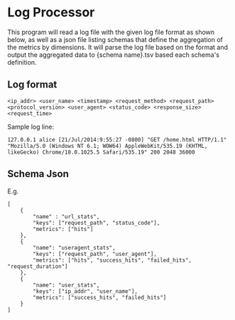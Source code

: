 # Log Processor

This program will read a log file with the given log file format as shown below, as well as a json file listing schemas that define the aggregation of the metrics by dimensions. It will parse the log file based on the format and output the aggregated data to {schema name}.tsv based each schema's definition.

## Log format

	<ip_addr> <user_name> <timestamp> <request_method> <request_path> <protocol_version> <user_agent> <status_code> <response_size> <request_time>

Sample log line:

	127.0.0.1 alice [21/Jul/2014:9:55:27 -0800] "GET /home.html HTTP/1.1" "Mozilla/5.0 (Windows NT 6.1; WOW64) AppleWebKit/535.19 (KHTML, likeGecko) Chrome/18.0.1025.5 Safari/535.19" 200 2048 36000


## Schema Json

E.g.

	[
		{
			"name" : "url_stats",
			"keys": ["request_path", "status_code"],
			"metrics": ["hits"]
		},
		{
			"name": "useragent_stats",
			"keys": ["request_path", "user_agent"],
			"metrics": ["hits", "success_hits", "failed_hits", "request_duration"]
		},
		{
			"name": "user_stats",
			"keys": ["ip_addr", "user_name"],
			"metrics": ["success_hits", "failed_hits"]
		}
	]

